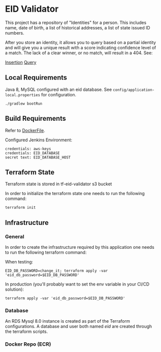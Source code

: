 EID Validator
=============

This project has a repository of "Identities" for a person. This includes
name, date of birth, a list of historical addresses, a list of state issued 
ID numbers. 

After you store an identity, it allows you to query based on a partial identity
and will give you a unique result with a score indicating confidence level of 
a match. The lack of a clear winner, or no match, will result in a 404. See:

[Insertion](./doc/examples/Insertion.md)
[Query](./doc/examples/Query.md)

Local Requirements
------------------

Java 8, MySQL configured with an eid database. See 
```config/application-local.properties```  for configuration. 


```./gradlew bootRun```

Build Requirements
------------------

Refer to [DockerFile](https://github.com/atl-tw/JenkinsJNLPWorkerWithDockerAWS/blob/master/Dockerfile).

Configured Jenkins Environment:
```
credentials: aws-keys
credentials: EID_DATABASE
secret text: EID_DATABASE_HOST
```

Terraform State
------------------
Terraform state is stored in tf-eid-validator s3 bucket

In order to initialize the terraform state one needs to run the following command:

```terraform init```

Infrastructure
--------------

### General

In order to create the infrastructure required by this application one needs to run the following terraform command:

When testing:

```EID_DB_PASSWORD=change_it; terraform apply -var 'eid_db_password=$EID_DB_PASSWORD'```

In production (you'll probably want to set the env variable in your CI/CD solution):

```terraform apply -var 'eid_db_password=$EID_DB_PASSWORD'```

### Database

An RDS Mysql 8.0 instance is created as part of the Terraform configurations.
A database and user both named *eid* are created through the terraform scripts.

### Docker Repo (ECR)